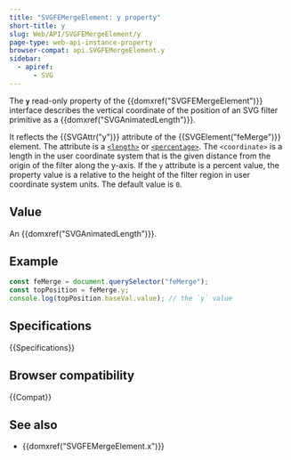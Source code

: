 ```yaml
---
title: "SVGFEMergeElement: y property"
short-title: y
slug: Web/API/SVGFEMergeElement/y
page-type: web-api-instance-property
browser-compat: api.SVGFEMergeElement.y
sidebar:
  - apiref:
      - SVG
---
```


The **`y`** read-only property of the {{domxref("SVGFEMergeElement")}} interface describes the vertical coordinate of the position of an SVG filter primitive as a {{domxref("SVGAnimatedLength")}}.

It reflects the {{SVGAttr("y")}} attribute of the {{SVGElement("feMerge")}} element. The attribute is a [`<length>`](/en-US/docs/Web/SVG/Guides/Content_type#length) or [`<percentage>`](/en-US/docs/Web/SVG/Guides/Content_type#percentage). The `<coordinate>` is a length in the user coordinate system that is the given distance from the origin of the filter along the y-axis. If the `y` attribute is a percent value, the property value is a relative to the height of the filter region in user coordinate system units. The default value is `0`.

## Value

An {{domxref("SVGAnimatedLength")}}.

## Example

```js
const feMerge = document.querySelector("feMerge");
const topPosition = feMerge.y;
console.log(topPosition.baseVal.value); // the `y` value
```

## Specifications

{{Specifications}}

## Browser compatibility

{{Compat}}

## See also

- {{domxref("SVGFEMergeElement.x")}}
